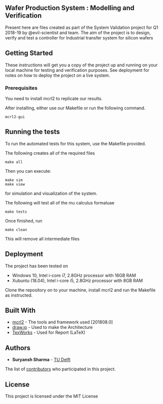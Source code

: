 ## Wafer Production System : Modelling and Verification

Present here are files created as part of the System Validation project for Q1 2018-19 by @evil-scientist and team.
The aim of the project is to design, verify and test a controller for Industrial transfer system for silicon wafers

## Getting Started

These instructions will get you a copy of the project up and running on your local machine for testing and verification purposes. See deployment for notes on how to deploy the project on a live system.

### Prerequisites

You need to install mcrl2 to replicate our results.

After installing, either use our Makefile or run the following command.
```
mcrl2-gui
```

## Running the tests

To run the automated tests for this system, use the Makefile provided.

The following creates all of the required files
```
make all
```

Then you can execute: 

```
make sim
make view
```
for simulation and visualization of the system.

The following will test all of the mu calculus formaluae
```
make tests
```
Once finished, run
```
make clean
```
This will remove all intermediate files

## Deployment

The project has been tested on 
* Windows 10, Intel i-core i7, 2.8GHz processor with 16GB RAM 
* Xubuntu (18.04), Intel i-core i5, 2.8GHz processor with 8GB RAM

Clone the repository on to your machine, install mcrl2 and run the Makefile as instructed.

## Built With

* [mcrl2](https://www.mcrl2.org/web/user_manual/index.html) - The tools and framework used [201808.0]
* [draw.io](https://draw.io/) - Used to make the Architecture
* [TexWorks](http://www.tug.org/texworks/) - Used for Report (LaTeX)

## Authors

* **Suryansh Sharma** - [TU Delft](https://github.com/evil-scientist)

The list of [contributors](https://github.com/evil-scientist/system-validation-project/contributors) who participated in this project.

## License

This project is licensed under the MIT License

